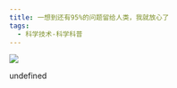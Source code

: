 ```yaml
---
title: 一想到还有95%的问题留给人类，我就放心了
tags:
  - 科学技术-科学科普
---
```


![](https://wfqqreader-1252317822.image.myqcloud.com/cover/49/29630049/s_29630049.jpg)

undefined